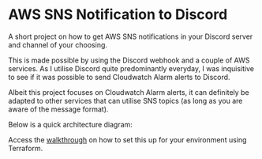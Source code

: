 # AWS SNS Notification to Discord

A short project on how to get AWS SNS notifications in your Discord server and channel of your choosing.

This is made possible by using the Discord webhook and a couple of AWS services. As I utilise Discord quite predominantly everyday, I was inquisitive to see if it was possible to send Cloudwatch Alarm alerts to Discord. 

Albeit this project focuses on Cloudwatch Alarm alerts, it can definitely be adapted to other services that can utilise SNS topics (as long as you are aware of the message format). 

Below is a quick architecture diagram:




Access the [walkthrough](https://www.github.com/OTarique/SNS_Discord/walkthrough.md) on how to set this up for your environment using Terraform. 